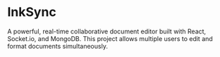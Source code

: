 # InkSync
A powerful, real-time collaborative document editor built with React, Socket.io, and MongoDB. This project  allows multiple users to edit and format documents simultaneously.
